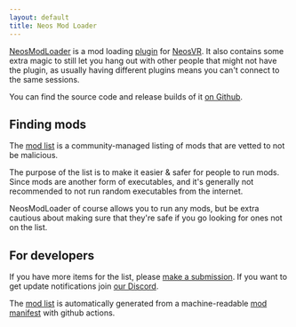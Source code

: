 ```yaml
---
layout: default
title: Neos Mod Loader
---
```


[NeosModLoader] is a mod loading [plugin] for [NeosVR].
It also contains some extra magic to still let you hang out with other people that might not have the plugin, as usually having different plugins means you can't connect to the same sessions.

You can find the source code and release builds of it [on Github][NeosModLoader].

## Finding mods

The [mod list] is a community-managed listing of mods that are vetted to not be malicious.

The purpose of the list is to make it easier & safer for people to run mods.
Since mods are another form of executables, and it's generally not recommended to not run random executables from the internet.

NeosModLoader of course allows you to run any mods, but be extra cautious about making sure that they're safe if you go looking for ones not on the list.

## For developers

If you have more items for the list, please [make a submission][submission tutorial]. If you want to get update notifications join [our Discord][discord].

The [mod list] is automatically generated from a machine-readable [mod manifest] with github actions.

<!-- Links -->
[discord]: https://discord.gg/vCDJK9xyvm
[mod list]: mods
[mod manifest]: manifest
[NeosModLoader]: https://github.com/neos-modding-group/NeosModLoader
[NeosVR]: https://neos.com
[plugin]: https://wiki.neos.com/Plugins
[submission tutorial]: submission-tutorial
